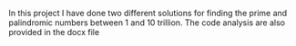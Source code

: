 In this project I have done two different solutions for finding the prime and palindromic numbers between 1 and 10 trillion. The code analysis are also provided in the docx file
